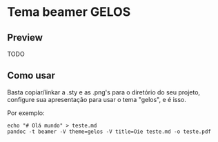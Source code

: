 # Tema beamer GELOS

## Preview

TODO

## Como usar

Basta copiar/linkar a .sty e as .png's para o diretório do seu projeto, configure sua apresentação para usar o tema "gelos", e é isso.

Por exemplo:

```
echo "# Olá mundo" > teste.md
pandoc -t beamer -V theme=gelos -V title=Oie teste.md -o teste.pdf
```
